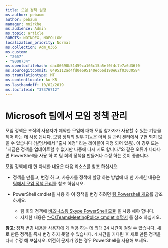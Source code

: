 ```yaml
---
title: 모임 정책 설정
ms.author: pebaum
author: pebaum
manager: mnirkhe
ms.audience: Admin
ms.topic: article
ROBOTS: NOINDEX, NOFOLLOW
localization_priority: Normal
ms.collection: Adm_O365
ms.custom:
- "2657"
- "9000734"
ms.openlocfilehash: dac06690b51459ca166c15a5ef0f4c7e7a6d36f0
ms.sourcegitcommit: 0495112ad4fd0e695140ec66d190e62f03030584
ms.translationtype: MT
ms.contentlocale: ko-KR
ms.lasthandoff: 10/02/2019
ms.locfileid: "37376712"
---
```

# <a name="manage-meeting-policies-in-microsoft-teams"></a>Microsoft 팀에서 모임 정책 관리

모임 정책은 조직의 사용자가 예약한 모임에 대해 모임 참가자가 사용할 수 있는 기능을 제어 하는 데 사용 됩니다. 모임 정책의 일부 기능은 아직 팀 관리 센터에서 구현 되지 않을 수 있습니다 (설명서에서 "출시 예정" 라는 레이블이 지정 되어 있음). 이 경우 또는 "지금은 정책을 업데이트할 수 없지만 나중에 다시 시도 합니다."와 같은 오류가 나타나면 PowerShell을 사용 하 여 팀 회의 정책을 만들거나 수정 하는 것이 좋습니다. 

모임 정책에 대 한 자세한 내용은 다음 리소스를 참조 하십시오.

- 정책을 만들고, 변경 하 고, 사용자를 정책에 할당 하는 방법에 대 한 자세한 내용은 [팀에서 모임 정책 관리](https://docs.microsoft.com/en-us/microsoftteams/meeting-policies-in-teams)를 참조 하십시오.

- PowerShell cmdlet을 사용 하 여 정책을 변경 하려면 [팀 Powershell 개요](https://docs.microsoft.com/microsoftteams/teams-powershell-overview)를 참조 하세요. 
    - 팀 회의 정책에 [비즈니스용 Skype PowerShell 모듈](https://www.microsoft.com/download/details.aspx?id=39366) 을 사용 해야 합니다. 
    - 자세한 내용은 [*-CsTeamsMeetingPolicy cmdlet 설명서](https://docs.microsoft.com/search/?search=CsTeamsMeetingPolicy&view=skype-ps) 를 참조 하십시오.

**참고:** 정책 변경 내용을 사용자에 게 적용 하는 데 최대 24 시간이 걸릴 수 있습니다. 새로 만든 정책을 즉시 변경 하지 못할 수 있습니다. 4 시간을 기다린 후 새로 만든 정책을 다시 수정 해 보십시오. 여전히 문제가 있는 경우 PowerShell을 사용해 보세요.  